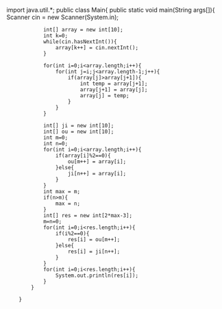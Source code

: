 import java.util.*;
		public class Main{
			public static void main(String args[]){
				Scanner cin = new Scanner(System.in);
				
				int[] array = new int[10];
				int k=0;
				while(cin.hasNextInt()){
					array[k++] = cin.nextInt();
				}
				
				for(int i=0;i<array.length;i++){
					for(int j=i;j<array.length-1;j++){
						if(array[j]>array[j+1]){
							int temp = array[j+1];
							array[j+1] = array[j];
							array[j] = temp;
						}
					}
				}
				
				int[] ji = new int[10];
				int[] ou = new int[10];
				int m=0;
				int n=0;
				for(int i=0;i<array.length;i++){
					if(array[i]%2==0){
						ou[m++] = array[i];
					}else{
						ji[n++] = array[i];
					}
				}
				int max = m;
				if(n>m){
					max = n;
				}
				int[] res = new int[2*max-3];
				m=n=0;
				for(int i=0;i<res.length;i++){
					if(i%2==0){
						res[i] = ou[m++];
					}else{
						res[i] = ji[n++];
					}
				}
				for(int i=0;i<res.length;i++){
					System.out.println(res[i]);
				}
			}
			
		}
